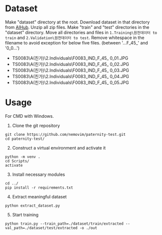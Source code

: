 # Dataset
Make "dataset" directory at the root.
Download dataset in that directory from [AIHub](https://www.aihub.or.kr/aihubdata/data/list.do?currMenu=115&topMenu=100&searchKeyword=%EA%B0%80%EC%A1%B1%20%EA%B4%80%EA%B3%84%EA%B0%80%20%EC%95%8C%EB%A0%A4%EC%A7%84%20%EC%96%BC%EA%B5%B4%20%EC%9D%B4%EB%AF%B8%EC%A7%80%20%EB%8D%B0%EC%9D%B4%ED%84%B0).
Unzip all zip files.
Make "train" and "test" directories in the "dataset" directory.
Move all directories and files in `1.Training\원천데이터 to train` and `2.Validation\원천데이터 to test`.
Remove whitespace in the filename to avoid exception for below five files. (between '...F_45_' and '0_0...')
* TS0083\A(친가)\2.Individuals\F0083_IND_F_45_ 0_01.JPG
* TS0083\A(친가)\2.Individuals\F0083_IND_F_45_ 0_02.JPG
* TS0083\A(친가)\2.Individuals\F0083_IND_F_45_ 0_03.JPG
* TS0083\A(친가)\2.Individuals\F0083_IND_F_45_ 0_04.JPG
* TS0083\A(친가)\2.Individuals\F0083_IND_F_45_ 0_05.JPG

# Usage
For CMD with Windows.

1. Clone the git repository
```
git clone https://github.com/nemovim/paternity-test.git
cd paternity-test/
```

2. Construct a virtual environment and activate it
```
python -m venv .
cd Scripts/
activate
```

3. Install necessary modules
```
cd ../
pip install -r requirements.txt
```

4. Extract meaningful dataset
```
python extract_dataset.py
```

5. Start training
```
python train.py --train_path=./dataset/train/extracted --val_path=./dataset/test/extracted -o ./out
```